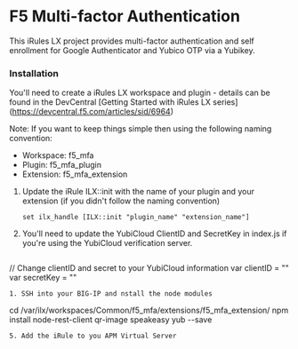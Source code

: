 # F5 Multi-factor Authentication
This iRules LX project provides multi-factor authentication and self enrollment for Google Authenticator and Yubico OTP via a Yubikey.

### Installation 
You'll need to create a iRules LX workspace and plugin - details can be found in the DevCentral [Getting Started with iRules LX series] (https://devcentral.f5.com/articles/sid/6964)

Note: If you want to keep things simple then using the following naming convention:

* Workspace: f5_mfa
* Plugin: f5_mfa_plugin
* Extension: f5_mfa_extension

1. Update the iRule ILX::init with the name of your plugin and your extension (if you didn't follow the naming convention)

   ```set ilx_handle [ILX::init "plugin_name" "extension_name"]```
1. You'll need to update the YubiCloud ClientID and SecretKey in index.js if you're using the YubiCloud verification server.
   ```
// Change clientID and secret to your YubiCloud information
var clientID = ""
var secretKey = ""
```
1. SSH into your BIG-IP and nstall the node modules
   ```
cd /var/ilx/workspaces/Common/f5_mfa/extensions/f5_mfa_extension/
npm install node-rest-client qr-image speakeasy yub --save
```
5. Add the iRule to you APM Virtual Server
